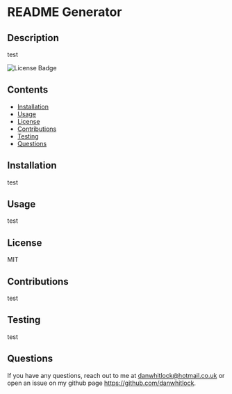 # README Generator

  ## Description
  test

  ![License Badge](https://img.shields.io/badge/license-MIT-orange)

  ## Contents
   - [Installation](#Installation)
   - [Usage](#Usage)
   - [License](#License)
   - [Contributions](#Contributions)
   - [Testing](#Testing)
   - [Questions](#Questions)

  ## Installation
  test
  
  ## Usage
  test
  
  ## License
  MIT

  ## Contributions
  test

  ## Testing
  test

  ## Questions
  If you have any questions, reach out to me at danwhitlock@hotmail.co.uk or open an issue on my github page https://github.com/danwhitlock.
